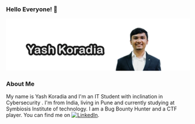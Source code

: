 ### Hello Everyone! 👋

![](Yash_K.png)


###  About Me
My name is Yash Koradia and I'm an IT Student with inclination in Cybersecurity . I'm from India, living in Pune and currently studying at Symbiosis Institute of technology. I am a Bug Bounty Hunter and a CTF player. You can find me on [![LinkedIn][2.1]][2].

[2.1]: https://icons.iconarchive.com/icons/danleech/simple/16/linkedin-icon.png
[2]: https://www.linkedin.com/in/yash-koradia/
